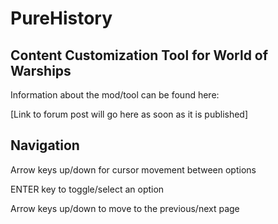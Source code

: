 # PureHistory
## Content Customization Tool for World of Warships

Information about the mod/tool can be found here:

[Link to forum post will go here as soon as it is published]

## Navigation
Arrow keys up/down for cursor movement between options

ENTER key to toggle/select an option

Arrow keys up/down to move to the previous/next page
